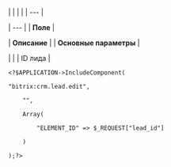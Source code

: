 |  |  |  |
| --- |

| --- |
| **Поле** |

| **Описание** |
| **Основные параметры** |

| |
| ID лида |

```
<?$APPLICATION->IncludeComponent(

"bitrix:crm.lead.edit",

	"",

	Array(

		"ELEMENT_ID" => $_REQUEST["lead_id"]

	)

);?>


```